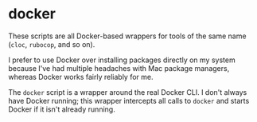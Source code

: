 # docker

These scripts are all Docker-based wrappers for tools of the same name (`cloc`, `rubocop`, and so on).

I prefer to use Docker over installing packages directly on my system because I've had multiple headaches with Mac package managers, whereas Docker works fairly reliably for me.

The `docker` script is a wrapper around the real Docker CLI.
I don't always have Docker running; this wrapper intercepts all calls to `docker` and starts Docker if it isn't already running.

